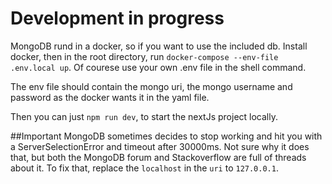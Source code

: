 # Development in progress 

MongoDB rund in a docker, so if you want to use the included db. Install docker, then in the root directory, run `docker-compose --env-file .env.local up`. Of courese use your own .env file in the shell command.

The env file should contain the mongo uri, the mongo username and password as the docker wants it in the yaml file.

Then you can just `npm run dev`, to start the nextJs project locally.


##Important
MongoDB sometimes decides to stop working and hit you with a ServerSelectionError and timeout after 30000ms. Not sure why it does that, but both the MongoDB forum and Stackoverflow are full of threads about it. To fix that, replace the `localhost` in the `uri` to `127.0.0.1`. 